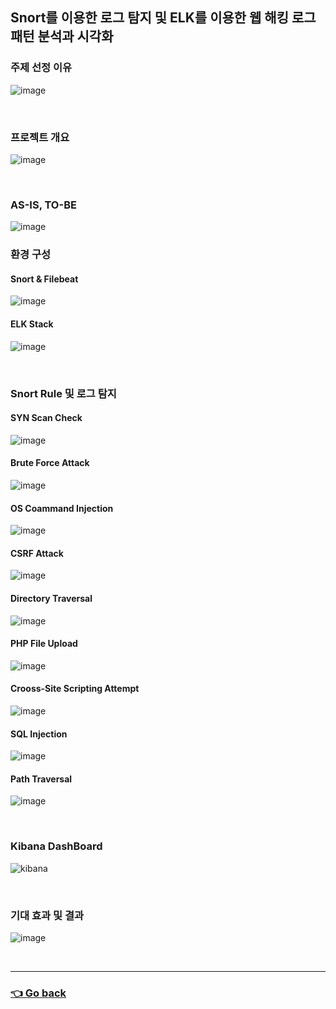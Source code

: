 ## Snort를 이용한 로그 탐지 및 ELK를 이용한 웹 해킹 로그 패턴 분석과 시각화 

### 주제 선정 이유
![image](https://user-images.githubusercontent.com/110655823/215561030-58028bac-7129-40a8-9c73-6493c1539f3e.png)

</br>

### 프로젝트 개요
![image](https://user-images.githubusercontent.com/110655823/215561131-1f67e866-ebac-43fa-9a35-eb0feec79c95.png)

</br>

### AS-IS, TO-BE
![image](https://user-images.githubusercontent.com/110655823/215561231-290c7c2e-fa0e-4b19-86f1-87e72bbb5c9c.png)


### 환경 구성
#### Snort & Filebeat
![image](https://user-images.githubusercontent.com/110655823/215556973-91ba27e6-e437-4401-b533-f74495578042.png)

#### ELK Stack
![image](https://user-images.githubusercontent.com/110655823/215557458-bdc586f3-253d-4f37-ad72-7a067b7d2c78.png)

</br>

### Snort Rule 및 로그 탐지
#### SYN Scan Check
![image](https://user-images.githubusercontent.com/110655823/215558940-58c7fc51-8bc4-4c47-bed8-85d4a77489cc.png)

#### Brute Force Attack
![image](https://user-images.githubusercontent.com/110655823/215559193-1cb7c7fb-bca6-4fb4-b044-95341948d512.png)

#### OS Coammand Injection
![image](https://user-images.githubusercontent.com/110655823/215559346-2561473c-a89b-4db1-9a49-32e57e00a67e.png)

#### CSRF Attack
![image](https://user-images.githubusercontent.com/110655823/215559911-dc88b347-4050-48de-9ad4-b42105913942.png)

#### Directory Traversal
![image](https://user-images.githubusercontent.com/110655823/215560028-092e19f0-5cea-4283-8b3f-9b7836d6ced8.png)

#### PHP File Upload
![image](https://user-images.githubusercontent.com/110655823/215560134-51f22c4d-14f0-4667-a8a2-caa22cc1ebc4.png)

#### Crooss-Site Scripting Attempt
![image](https://user-images.githubusercontent.com/110655823/215560205-e265bc3c-60cb-4031-a55f-795e99f9bdec.png)

#### SQL Injection
![image](https://user-images.githubusercontent.com/110655823/215560327-6830d89f-c0ff-4735-aeb9-cb7b7218162d.png)

#### Path Traversal
![image](https://user-images.githubusercontent.com/110655823/215560487-eb27eab0-5da3-4109-91f3-2c3488488e81.png)

</br>

### Kibana DashBoard
![kibana](https://user-images.githubusercontent.com/110655823/215560684-803f7576-61a3-45c3-a500-568a36e94b79.png)


</br>

### 기대 효과 및 결과
![image](https://user-images.githubusercontent.com/110655823/215560906-5fc1f56a-1e62-4151-9d89-2c8cf517c2f8.png)

</br>

---

### [👈 Go back](https://github.com/hyunjaebok/Snort_ELK_Project)

